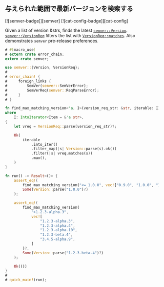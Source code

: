 ## 与えられた範囲で最新バージョンを検索する

[![semver-badge]][semver] [![cat-config-badge]][cat-config]

Given a list of version &strs, finds the latest [`semver::Version`].
[`semver::VersionReq`] filters the list with [`VersionReq::matches`].
Also demonstrates `semver` pre-release preferences.

```rust
# #[macro_use]
# extern crate error_chain;
extern crate semver;

use semver::{Version, VersionReq};
#
# error_chain! {
#     foreign_links {
#         SemVer(semver::SemVerError);
#         SemVerReq(semver::ReqParseError);
#     }
# }

fn find_max_matching_version<'a, I>(version_req_str: &str, iterable: I) -> Result<Option<Version>>
where
    I: IntoIterator<Item = &'a str>,
{
    let vreq = VersionReq::parse(version_req_str)?;

    Ok(
        iterable
            .into_iter()
            .filter_map(|s| Version::parse(s).ok())
            .filter(|s| vreq.matches(s))
            .max(),
    )
}

fn run() -> Result<()> {
    assert_eq!(
        find_max_matching_version("<= 1.0.0", vec!["0.9.0", "1.0.0", "1.0.1"])?,
        Some(Version::parse("1.0.0")?)
    );

    assert_eq!(
        find_max_matching_version(
            ">1.2.3-alpha.3",
            vec![
                "1.2.3-alpha.3",
                "1.2.3-alpha.4",
                "1.2.3-alpha.10",
                "1.2.3-beta.4",
                "3.4.5-alpha.9",
            ]
        )?,
        Some(Version::parse("1.2.3-beta.4")?)
    );

    Ok(())
}
#
# quick_main!(run);
```

[`semver::Version`]: https://docs.rs/semver/*/semver/struct.Version.html
[`semver::VersionReq`]: https://docs.rs/semver/*/semver/struct.VersionReq.html
[`VersionReq::matches`]: https://docs.rs/semver/*/semver/struct.VersionReq.html#method.matches
